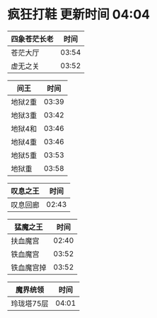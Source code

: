 # 疯狂打鞋 更新时间 04:04

| 四象苍茫长老   | 时间    |
|--------|-------|
| 苍茫大厅 | 03:54 |
| 虚无之关 | 03:52 |

| 间王   | 时间    |
|--------|-------|
| 地狱2重 | 03:39 |
| 地狱3重 | 03:42 |
| 地狱4和 | 03:46 |
| 地狱4重 | 03:46 |
| 地狱5重 | 03:53 |
| 地狱重 | 03:58 |

| 叹息之王   | 时间    |
|--------|-------|
| 叹息回廊 | 02:43 |

| 猛魔之王   | 时间    |
|--------|-------|
| 扶血魔宫 | 02:40 |
| 铁血魔宫 | 03:52 |
| 铁血魔宫掉 | 03:52 |

| 魔界统领   | 时间    |
|--------|-------|
| 玲珑塔75层 | 04:01 |